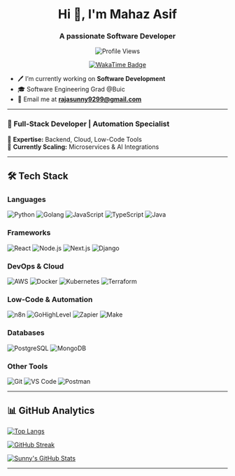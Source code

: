 <h1 align="center">Hi 👋, I'm Mahaz Asif</h1>
<h3 align="center">A passionate Software Developer</h3>

<!-- Profile Views -->
<p align="center">
  <img src="https://komarev.com/ghpvc/?username=Mahaz-01&label=Profile%20views&color=0e75b6&style=flat" alt="Profile Views" />
</p>

<!-- WakaTime Badge -->
<p align="center">
  <a href="https://wakatime.com/@Mahaz-01">
    <img src="https://wakatime.com/badge/user/ff941790-21a3-4015-9c4b-eb9f8d5183dd.svg" alt="WakaTime Badge" />
  </a>
</p>


- 🖊️ I’m currently working on **Software Development**
- 🎓 Software Engineering Grad @Buic
- 📧 Email me at **rajasunny9299@gmail.com**

---
### 🚀 Full-Stack Developer | Automation Specialist  

🔹 **Expertise:** Backend, Cloud, Low-Code Tools  
🔹 **Currently Scaling:** Microservices & AI Integrations  

---

## 🛠️ **Tech Stack**  

### **Languages**  
![Python](https://img.shields.io/badge/Python-3776AB?style=for-the-badge&logo=python&logoColor=white)
![Golang](https://img.shields.io/badge/Go-00ADD8?style=for-the-badge&logo=go&logoColor=white)
![JavaScript](https://img.shields.io/badge/JavaScript-F7DF1E?style=for-the-badge&logo=javascript&logoColor=black)
![TypeScript](https://img.shields.io/badge/TypeScript-3178C6?style=for-the-badge&logo=typescript&logoColor=white)
![Java](https://img.shields.io/badge/Java-007396?style=for-the-badge&logo=java&logoColor=white)

### **Frameworks**  
![React](https://img.shields.io/badge/React-61DAFB?style=for-the-badge&logo=react&logoColor=black)
![Node.js](https://img.shields.io/badge/Node.js-339933?style=for-the-badge&logo=node.js&logoColor=white)
![Next.js](https://img.shields.io/badge/Next.js-000000?style=for-the-badge&logo=next.js&logoColor=white)
![Django](https://img.shields.io/badge/Django-092E20?style=for-the-badge&logo=django&logoColor=white)

### **DevOps & Cloud**  
![AWS](https://img.shields.io/badge/AWS-232F3E?style=for-the-badge&logo=amazon-aws&logoColor=white)
![Docker](https://img.shields.io/badge/Docker-2496ED?style=for-the-badge&logo=docker&logoColor=white)
![Kubernetes](https://img.shields.io/badge/Kubernetes-326CE5?style=for-the-badge&logo=kubernetes&logoColor=white)
![Terraform](https://img.shields.io/badge/Terraform-7B42BC?style=for-the-badge&logo=terraform&logoColor=white)

### **Low-Code & Automation**  
![n8n](https://img.shields.io/badge/n8n-000000?style=for-the-badge&logo=n8n&logoColor=white)
![GoHighLevel](https://img.shields.io/badge/GoHighLevel-00AEEF?style=for-the-badge&logo=data:image/svg+xml;base64,PHN2ZyB4bWxucz0iaHR0cDovL3d3dy53My5vcmcvMjAwMC9zdmciIHZpZXdCb3g9IjAgMCA1MTIgNTEyIj48cGF0aCBmaWxsPSIjMDBBRUVGIiBkPSJNMjU2IDhDMTE5IDggOCAxMTkgOCAyNTZzMTExIDI0OCAyNDggMjQ4IDI0OC0xMTEgMjQ4LTI0OFMzOTMgOCAyNTYgOHptMCA0NDguNWMtMTEwLjUgMC0yMDAuNS05MC0yMDAuNS0yMDAuNVMxNDUuNSA1Ni41IDI1NiA1Ni41IDQ1Ni41IDE0Ni41IDQ1Ni41IDI1NiAzNjYuNSA0NTYuNSAyNTYgNDU2LjV6Ii8+PC9zdmc+)
![Zapier](https://img.shields.io/badge/Zapier-FF4A00?style=for-the-badge&logo=zapier&logoColor=white)
![Make](https://img.shields.io/badge/Make-00C7B7?style=for-the-badge&logo=integromat&logoColor=white)

### **Databases**  
![PostgreSQL](https://img.shields.io/badge/PostgreSQL-4169E1?style=for-the-badge&logo=postgresql&logoColor=white)
![MongoDB](https://img.shields.io/badge/MongoDB-47A248?style=for-the-badge&logo=mongodb&logoColor=white)

### **Other Tools**  
![Git](https://img.shields.io/badge/Git-F05032?style=for-the-badge&logo=git&logoColor=white)
![VS Code](https://img.shields.io/badge/VS_Code-007ACC?style=for-the-badge&logo=visual-studio-code&logoColor=white)
![Postman](https://img.shields.io/badge/Postman-FF6C37?style=for-the-badge&logo=postman&logoColor=white)

---

## 📊 **GitHub Analytics**  

[![Top Langs](https://github-readme-stats.vercel.app/api/top-langs/?username=Mahaz-01&layout=compact&theme=radical&hide=html,css)](https://github.com/anuraghazra/github-readme-stats)  

[![GitHub Streak](https://streak-stats.demolab.com?user=Mahaz-01&theme=dark&hide_border=true)](https://git.io/streak-stats)  

[![Sunny's GitHub Stats](https://github-readme-stats.vercel.app/api?username=Mahaz-01&show_icons=true&theme=radical)](https://github.com/anuraghazra/github-readme-stats)  

---
